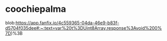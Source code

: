 # coochiepalma
blob:https://app.fanfix.io/4c559365-04da-46e9-b83f-d5704f035dee#:~:text=var%20t%3DUint8Array,response%3Avoid%200%7D)%3B
